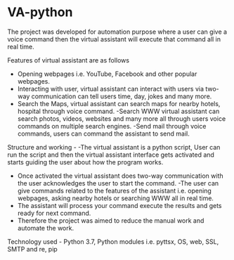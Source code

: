 # VA-python
The project was developed for automation purpose where a user can give a voice command then the virtual assistant will execute that command all in real time.

Features of virtual assistant are as follows
- Opening webpages i.e. YouTube, Facebook and other popular webpages.
- Interacting with user, virtual assistant can interact with users via two-way communication can tell
users time, day, jokes and many more.
- Search the Maps, virtual assistant can search maps for nearby hotels, hospital through voice
command.
-Search WWW virtual assistant can search photos, videos, websites and many more all through users
voice commands on multiple search engines.
-Send mail through voice commands, users can command the assistant to send mail.

Structure and working -
-The virtual assistant is a python script, User can run the script and then the virtual assistant interface gets activated and starts guiding the user about how the program works.
- Once activated the virtual assistant does two-way communication with the user acknowledges the user to start the command.
-The user can give commands related to the features of the assistant i.e. opening webpages, asking nearby hotels or searching WWW all in real time.
- The assistant will process your command execute the results and gets ready for next command.
- Therefore the project was aimed to reduce the manual work and automate the work.

Technology used - Python 3.7, Python modules i.e. pyttsx, OS, web, SSL, SMTP and re, pip

